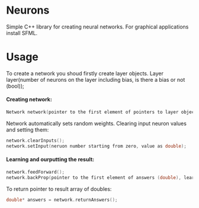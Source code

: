 # Neurons
Simple C++ library for creating neural networks. For graphical applications install SFML.

# Usage
To create a network you shoud firstly create layer objects.
Layer layer(number of neurons on the layer including bias, is there a bias or not (bool));

#### Creating network: 
```cpp
Network network(pointer to the first element of pointers to layer objects, number of layers including first and last ones)
```
Network automatically sets random weights.
Clearing input neuron values and setting them:
```cpp
network.clearInputs();
network.setInput(neruon number starting from zero, value as double);
```

#### Learning and ourputting the result:
```cpp
network.feedForward();
network.backProp(pointer to the first element of answers (double), learning rate (double), acceleration (double));
```
To return pointer to result array of doubles:
```cpp
double* answers = network.returnAnswers();
```

